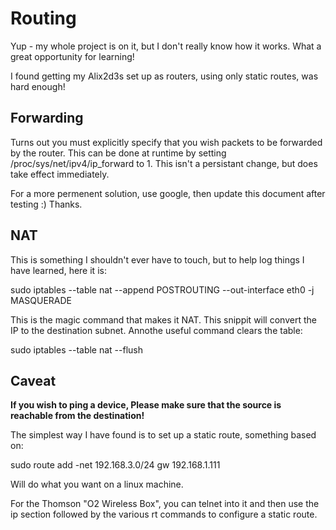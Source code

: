 Routing
=======

Yup - my whole project is on it, but I don't really know how it works. What a
great opportunity for learning!

I found getting my Alix2d3s set up as routers, using only static routes, was
hard enough! 

Forwarding
----------

Turns out you must explicitly specify that you wish packets to be forwarded by
the router. This can be done at runtime by setting
/proc/sys/net/ipv4/ip_forward to 1. This isn't a persistant change, but does
take effect immediately. 

For a more permenent solution, use google, then update this document after
testing :) Thanks.

NAT
---

This is something I shouldn't ever have to touch, but to help log things I have
learned, here it is:

sudo iptables --table nat --append POSTROUTING --out-interface eth0 -j MASQUERADE
 
This is the magic command that makes it NAT. This snippit will convert the IP
to the destination subnet. Annothe useful command clears the table:

sudo iptables --table nat --flush

Caveat
------

**If you wish to ping a device, Please make sure that the source is reachable
from the destination!**

The simplest way I have found is to set up a static route, something based on:

sudo route add -net 192.168.3.0/24 gw 192.168.1.111

Will do what you want on a linux machine. 

For the Thomson "O2 Wireless Box", you can telnet into it and then use the ip
section followed by the various rt commands to configure a static route.


